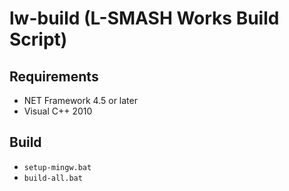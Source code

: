 lw-build (L-SMASH Works Build Script)
========
## Requirements
   * NET Framework 4.5 or later
   * Visual C++ 2010

## Build
   * `setup-mingw.bat`
   * `build-all.bat`
